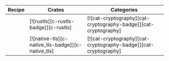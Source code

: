 | Recipe | Crates | Categories |
|--------|--------|------------|
|  | [![rustls][c-rustls-badge]][c-rustls] | [![cat-cryptography][cat-cryptography-badge]][cat-cryptography] |
|  | [![native-tls][c-native_tls-badge]][c-native_tls] | [![cat-cryptography][cat-cryptography-badge]][cat-cryptography] |
